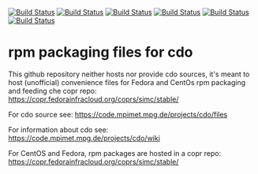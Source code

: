 [![Build Status](https://simc.arpae.it/moncic-ci/cdo-rpm/centos7.png)](https://simc.arpae.it/moncic-ci/cdo-rpm/)
[![Build Status](https://simc.arpae.it/moncic-ci/cdo-rpm/rocky8.png)](https://simc.arpae.it/moncic-ci/cdo-rpm/)
[![Build Status](https://simc.arpae.it/moncic-ci/cdo-rpm/rocky9.png)](https://simc.arpae.it/moncic-ci/cdo-rpm/)
[![Build Status](https://simc.arpae.it/moncic-ci/cdo-rpm/fedora36.png)](https://simc.arpae.it/moncic-ci/cdo-rpm/)
[![Build Status](https://simc.arpae.it/moncic-ci/cdo-rpm/fedora38.png)](https://simc.arpae.it/moncic-ci/cdo-rpm/)
[![Build Status](https://copr.fedorainfracloud.org/coprs/simc/stable/package/cdo/status_image/last_build.png)](https://copr.fedorainfracloud.org/coprs/simc/stable/package/cdo/)

# rpm packaging files for cdo

This github repository neither hosts nor provide cdo sources, it's meant to
host (unofficial) convenience files for Fedora and CentOs rpm packaging and
feeding che copr repo: https://copr.fedorainfracloud.org/coprs/simc/stable/

For cdo source see: https://code.mpimet.mpg.de/projects/cdo/files

For information about cdo see: https://code.mpimet.mpg.de/projects/cdo/wiki

For CentOS and Fedora, rpm packages are hosted in a copr repo:
https://copr.fedorainfracloud.org/coprs/simc/stable/
